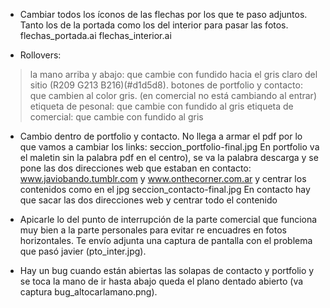 - Cambiar todos los íconos de las flechas por los que te paso adjuntos. Tanto los de la portada como 
los del interior para pasar las fotos.
flechas_portada.ai
flechas_interior.ai

- Rollovers: 

> la mano arriba y abajo: que cambie con fundido hacia el gris claro del sitio (R209 G213 B216)(#d1d5d8).
> botones de portfolio y contacto: que cambien al color gris. (en comercial no está cambiando al entrar)
> etiqueta de pesonal: que cambie con fundido al gris
> etiqueta de comercial: que cambie con fundido al gris

- Cambio dentro de portfolio y contacto. No llega a armar el pdf por lo que vamos a cambiar los links:
seccion_portfolio-final.jpg
En portfolio va el maletin sin la palabra pdf en el centro), se va la palabra descarga y se pone 
las dos direcciones web que estaban en contacto:
www.javiobando.tumblr.com  y www.onthecorner.com.ar y centrar los contenidos como en el jpg
seccion_contacto-final.jpg
En contacto hay que sacar las dos direcciones web y centrar todo el contenido
  
- Apicarle lo del punto de interrupción de la parte comercial que funciona muy bien a la parte 
personales para evitar re encuadres en fotos horizontales.
Te envío adjunta una captura de pantalla con el problema que pasó javier (pto_inter.jpg).

- Hay un bug cuando están abiertas las solapas de contacto y portfolio y se toca la mano de ir 
hasta abajo queda el plano dentado abierto (va captura bug_altocarlamano.png).


